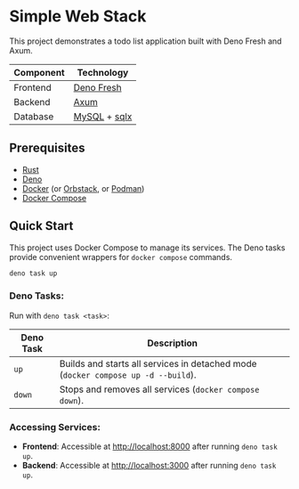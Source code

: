 # Simple Web Stack

This project demonstrates a todo list application built with Deno Fresh and Axum.

| Component | Technology |
|---|---|
| Frontend | [Deno Fresh](https://fresh.deno.dev/) |
| Backend | [Axum](https://docs.rs/axum/latest/axum/) |
| Database | [MySQL](https://www.mysql.com/) + [sqlx](https://github.com/launchbadge/sqlx) |

## Prerequisites

- [Rust](https://www.rust-lang.org/)
- [Deno](https://deno.com/runtime)
- [Docker](https://www.docker.com/) (or [Orbstack](https://orbstack.dev/), or [Podman](https://podman.io/))
- [Docker Compose](https://docs.docker.com/compose/)

## Quick Start

This project uses Docker Compose to manage its services. The Deno tasks provide convenient wrappers for `docker compose` commands.

```bash
deno task up
```

### Deno Tasks:

Run with `deno task <task>`:

| Deno Task | Description |
|---|---|
| `up` | Builds and starts all services in detached mode (`docker compose up -d --build`). |
| `down` | Stops and removes all services (`docker compose down`). |

### Accessing Services:

*   **Frontend**: Accessible at [http://localhost:8000](http://localhost:8000) after running `deno task up`.
*   **Backend**: Accessible at [http://localhost:3000](http://localhost:3000) after running `deno task up`.
